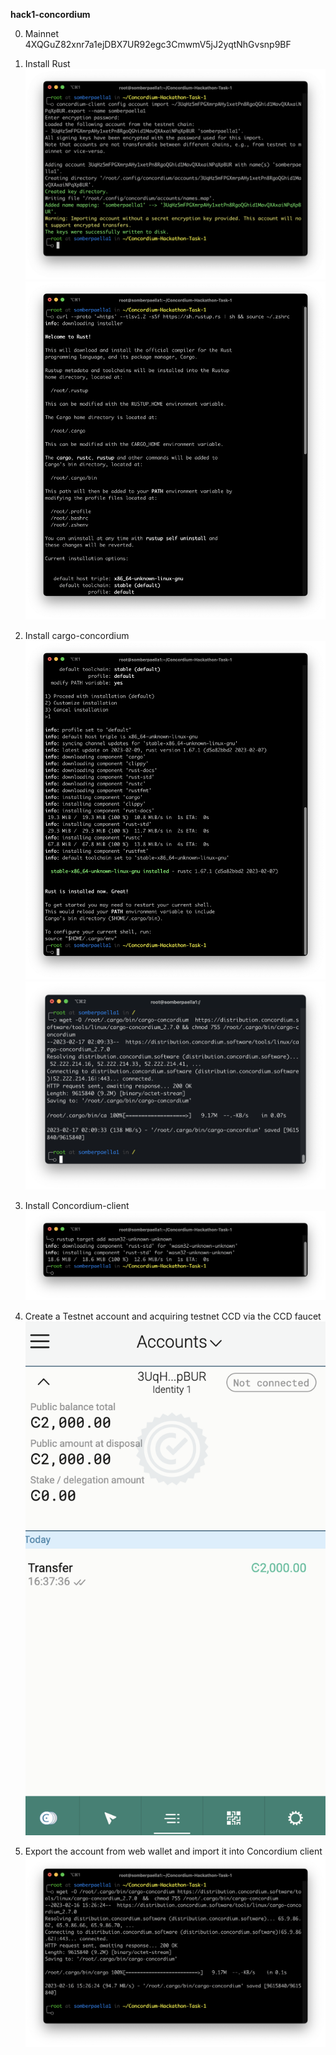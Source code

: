 **hack1-concordium**

0. Mainnet
4XQGuZ82xnr7a1ejDBX7UR92egc3CmwmV5jJ2yqtNhGvsnp9BF

1. Install Rust
![](step1.1.png)
![](step1.2.png)

2. Install cargo-concordium
![](step2.1.png)
![](step2.2.png)

3. Install Concordium-client
![](step3.png)

4. Create a Testnet account and acquiring testnet CCD via the CCD faucet
![](step4.png)

5. Export the account from web wallet and import it into Concordium client
![](step5.png)


